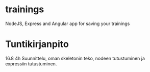 # trainings
NodeJS, Express and Angular app for saving your trainings

# Tuntikirjanpito
16.8
4h Suunnittelu, oman skeletonin teko, nodeen tutustuminen ja expressiin tutustuminen. 
